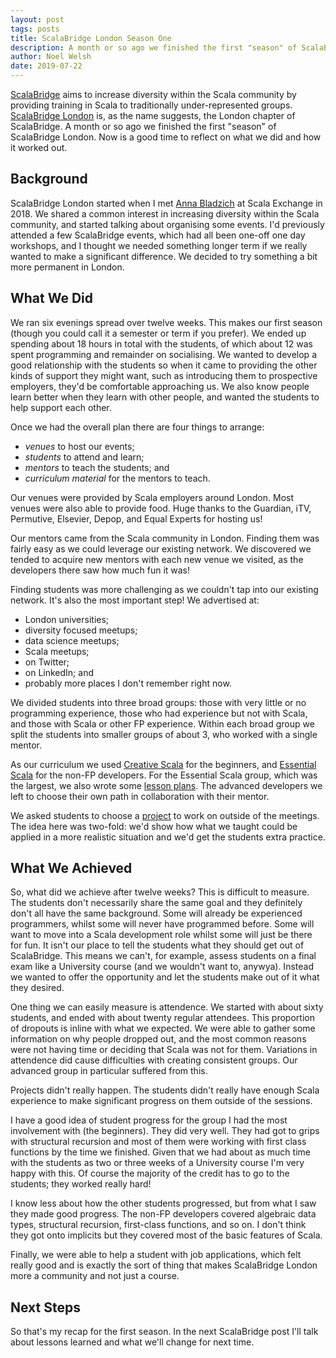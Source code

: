 ```yaml
---
layout: post
tags: posts
title: ScalaBridge London Season One
description: A month or so ago we finished the first "season" of ScalaBridge London. Now is a good time to reflect on what we did and how it worked out.
author: Noel Welsh
date: 2019-07-22
---
```


[ScalaBridge][scalabridge] aims to increase diversity within the Scala community by providing training in Scala to traditionally under-represented groups. [ScalaBridge London][scalabridge-london] is, as the name suggests, the London chapter of ScalaBridge. A month or so ago we finished the first "season" of ScalaBridge London. Now is a good time to reflect on what we did and how it worked out.

<!--more-->


## Background

ScalaBridge London started when I met [Anna Bladzich][annab] at Scala Exchange in 2018. We shared a common interest in increasing diversity within the Scala community, and started talking about organising some events. I'd previously attended a few ScalaBridge events, which had all been one-off one day workshops, and I thought we needed something longer term if we really wanted to make a significant difference. We decided to try something a bit more permanent in London.


## What We Did

We ran six evenings spread over twelve weeks. This makes our first season (though you could call it a semester or term if you prefer). We ended up spending about 18 hours in total with the students, of which about 12 was spent programming and remainder on socialising. We wanted to develop a good relationship with the students so when it came to providing the other kinds of support they might want, such as introducing them to prospective employers, they'd be comfortable approaching us. We also know people learn better when they learn with other people, and wanted the students to help support each other.

Once we had the overall plan there are four things to arrange:

* _venues_ to host our events;
* _students_ to attend and learn;
* _mentors_ to teach the students; and
* _curriculum material_ for the mentors to teach.

Our venues were provided by Scala employers around London. Most venues were also able to provide food. Huge thanks to the Guardian, iTV, Permutive, Elsevier, Depop, and Equal Experts for hosting us!

Our mentors came from the Scala community in London. Finding them was fairly easy as we could leverage our existing network. We discovered we tended to acquire new mentors with each new venue we visited, as the developers there saw how much fun it was!

Finding students was more challenging as we couldn't tap into our existing network. It's also the most important step! We advertised at:

* London universities;
* diversity focused meetups;
* data science meetups;
* Scala meetups;
* on Twitter;
* on LinkedIn; and
* probably more places I don't remember right now.

We divided students into three broad groups: those with very little or no programming experience, those who had experience but not with Scala, and those with Scala or other FP experience. Within each broad group we split the students into smaller groups of about 3, who worked with a single mentor.

As our curriculum we used [Creative Scala][creative-scala] for the beginners, and [Essential Scala][essential-scala] for the non-FP developers. For the Essential Scala group, which was the largest, we also wrote some [lesson plans][lesson-plans]. The advanced developers we left to choose their own path in collaboration with their mentor.

We asked students to choose a [project][projects] to work on outside of the meetings. The idea here was two-fold: we'd show how what we taught could be applied in a more realistic situation and we'd get the students extra practice.



## What We Achieved

So, what did we achieve after twelve weeks? This is difficult to measure. The students don't necessarily share the same goal and they definitely don't all have the same background. Some will already be experienced programmers, whilst some will never have programmed before. Some will want to move into a Scala development role whilst some will just be there for fun. It isn't our place to tell the students what they should get out of ScalaBridge. This means we can't, for example, assess students on a final exam like a University course (and we wouldn't want to, anywya). Instead we wanted to offer the opportunity and let the students make out of it what they desired. 

One thing we can easily measure is attendence. We started with about sixty students, and ended with about twenty regular attendees. This proportion of dropouts is inline with what we expected. We were able to gather some information on why people dropped out, and the most common reasons were not having time or deciding that Scala was not for them. Variations in attendence did cause difficulties with creating consistent groups. Our advanced group in particular suffered from this.

Projects didn't really happen. The students didn't really have enough Scala experience to make significant progress on them outside of the sessions. 

I have a good idea of student progress for the group I had the most involvement with (the beginners). They did very well. They had got to grips with structural recursion and most of them were working with first class functions by the time we finished. Given that we had about as much time with the students as two or three weeks of a University course I'm very happy with this. Of course the majority of the credit has to go to the students; they worked really hard!

I know less about how the other students progressed, but from what I saw they made good progress. The non-FP developers covered algebraic data types, structural recursion, first-class functions, and so on. I don't think they got onto implicits but they covered most of the basic features of Scala.

Finally, we were able to help a student with job applications, which felt really good and is exactly the sort of thing that makes ScalaBridge London more a community and not just a course.


## Next Steps

So that's my recap for the first season. In the next ScalaBridge post I'll talk about lessons learned and what we'll change for next time.

[annab]: https://twitter.com/wednesday099
[scalabridge]: https://scalabridge.org/
[scalabridge-london]: https://www.scalabridgelondon.org/
[creative-scala]: https://creativescala.org/
[essential-scala]: https://underscore.io/books/essential-scala/
[lesson-plans]: https://github.com/scalabridgelondon/lesson-plans
[projects]: https://www.scalabridgelondon.org/projects/

